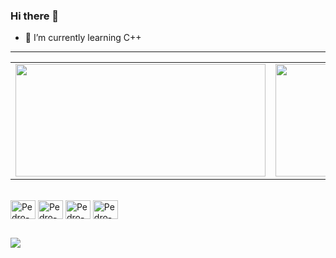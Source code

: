 ### Hi there 👋

- 🌱 I’m currently learning C++

---

 <table>
  <tr>
    
   <td>
  <a href="https://github.com/PedroVian9">
  <img height="180em" width="400" src="https://github-readme-stats.vercel.app/api?username=pedrovian9&show_icons=true&theme=dark&include_all_commits=true&count_private=true"/>
   </td>

   <td>
  <img height="180em" width="400" src="https://github-readme-stats.vercel.app/api/top-langs/?username=pedrovian9&layout=compact&langs_count=16&theme=dark"/>
   </td>
   
   </tr>
   </table>
   



    
<div style="display: inline_block"><br>


  
  <img align="center" alt="Pedro-++" height="30" width="40" src="https://cdn.jsdelivr.net/gh/devicons/devicon/icons/cplusplus/cplusplus-original.svg" /> 
  <img align="center" alt="Pedro-++" height="30" width="40" src="https://cdn.jsdelivr.net/gh/devicons/devicon/icons/qt/qt-original.svg" /> 
  <img align="center" alt="Pedro-++" height="30" width="40" src="https://cdn.jsdelivr.net/gh/devicons/devicon/icons/linux/linux-original.svg" /> 
  <img align="center" alt="Pedro-++" height="30" width="40" src="https://cdn.jsdelivr.net/gh/devicons/devicon/icons/windows8/windows8-original.svg" /> 
</div>
  
  ##
 
<div> 
  
  <a href="https://www.linkedin.com/in/pedro-viana-b359a2263" target="_blank"><img src="https://img.shields.io/badge/-LinkedIn-%230077B5?style=for-the-badge&logo=linkedin&logoColor=white" target="_blank"></a> 

 
</div>
